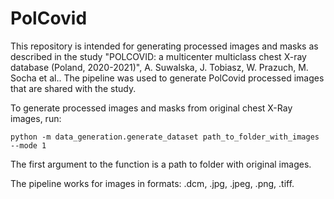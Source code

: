 # PolCovid
This repository is intended for generating processed images and masks as described in the study
"POLCOVID: a multicenter multiclass chest X-ray database (Poland, 2020-2021)", A. Suwalska, J. Tobiasz, W. Prazuch, M. Socha et al.. 
The pipeline was used to generate PolCovid processed images 
that are shared with the study.

To generate processed images and masks from original chest X-Ray images, run:

`python -m data_generation.generate_dataset path_to_folder_with_images --mode 1`

The first argument to the function is a path to folder with original images. 

The pipeline works for images in formats: .dcm, .jpg, .jpeg, .png, .tiff. 
